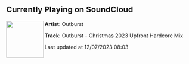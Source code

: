 ## Currently Playing on SoundCloud

[<img align="left" width="100" src="https://i1.sndcdn.com/artworks-rv6W1O0RQ68Ctyio-d5UyGA-t500x500.jpg">](https://soundcloud.com/dj-outburst/outburst-christmas-cracker-2023-upfront-hardcore-mix)

**Artist**: Outburst 

**Track**: Outburst - Christmas  2023 Upfront Hardcore Mix

Last updated at 12/07/2023 08:03
